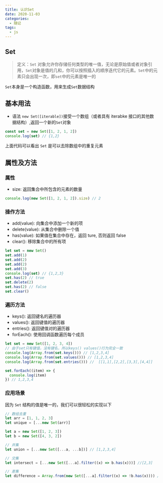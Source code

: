```yaml
---
title: 认识Set
date: 2020-11-03
categories:
  - 随记
tags:
  - js
---
```


## Set

> 定义：`Set` 对象允许你存储任何类型的唯一值，无论是原始值或者对象引用，`Set`对象是值的几和，你可以按照插入的顺序迭代它的元素。`Set`中的元素只会出现一次，即`set`中的元素是唯一的

`Set`本身是一个构造函数，用来生成`Set`数据结构

## 基本用法

- 语法
  `new Set([iterable])`接受一个数组（或者具有 iterabke 接口的其他数据结构）,返回一个新的`Set`对象

```js
const set = new Set([1, 2, 1, 2])
console.log(set) // {1,2}
```

上面代码可以看出 `Set` 是可以去除数组中的重复元素

## 属性及方法

### 属性

- size: 返回集合中所包含的元素的数量

```js
console.log(new Set([1, 2, 1, 2]).size) // 2
```

### 操作方法

- add(value): 向集合中添加一个新的项
- delete(value): 从集合中删除一个值
- has(value): 如果值在集合中存在，返回 ture, 否则返回 false
- clear(): 移除集合中的所有项

```js
let set = new Set()
set.add(1)
set.add(2)
set.add(2)
set.add(3)
console.log(set) // {1,2,3}
set.has(2) // true
set.delete(2)
set.has(2) // false
set.clear()
```

### 遍历方法

- keys(): 返回键名的遍历器
- values(): 返回键值的遍历器
- entries(): 返回键值对的遍历器
- forEach(): 使用回调函数遍历每个成员

```js
let set = new Set([1, 2, 3, 4])
// 由于set只有键值，没有键名，所以keys() values()行为完全一致
console.log(Array.from(set.keys())) // [1,2,3,4]
console.log(Array.from(set.values())) // [1,2,3,4]
console.log(Array.from(set.entries())) //  [[1,1],[2,2],[3,3],[4,4]]

set.forEach((item) => {
  console.log(item)
}) // 1,2,3,4
```

### 应用场景

因为 `Set` 结构的值是唯一的，我们可以很轻松的实现以下

```js
// 数组去重
let arr = [1, 1, 2, 3]
let unique = [...new Set(arr)]

let a = new Set([1, 2, 3])
let b = new Set([4, 3, 2])

// 并集
let union = [...new Set([...a, ...b])] // [1,2,3,4]

// 交集
let intersect = [...new Set([...a].filter((x) => b.has(x)))] //[2,3]

// 差集
let difference = Array.from(new Set([...a].filter((x) => !b.has(x)))) //[1]
```
